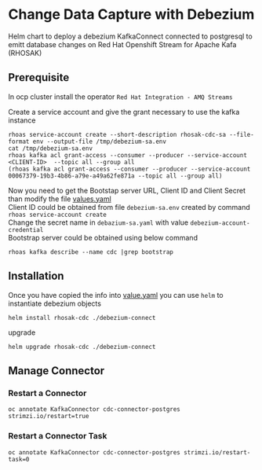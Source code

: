 # Change Data Capture with Debezium

Helm chart to deploy a debezium KafkaConnect connected to postgresql to emitt database changes on Red Hat Openshift Stream for Apache Kafa (RHOSAK)

## Prerequisite
In ocp cluster install the operator `Red Hat Integration - AMQ Streams`

Create a service account and give the grant necessary to use the kafka instance
```shell script
rhoas service-account create --short-description rhosak-cdc-sa --file-format env --output-file /tmp/debezium-sa.env
cat /tmp/debezium-sa.env
rhoas kafka acl grant-access --consumer --producer --service-account <CLIENT-ID>  --topic all --group all 
(rhoas kafka acl grant-access --consumer --producer --service-account 00067379-19b3-4b86-a79e-a49a62fe871a --topic all --group all)
```

Now you need to get the Bootstap server URL, Client ID and Client Secret than modify the file [values.yaml](debezium-connect/values.yaml)          
Client ID could be obtained from file `debezium-sa.env` created by command `rhoas service-account create`   
Change the secret name in `debazium-sa.yaml` with value `debezium-account-credential`   
Bootstrap server could be obtained using below command   
```shell script
rhoas kafka describe --name cdc |grep bootstrap
```

## Installation

Once you have copied the info into [value.yaml](debezium-connect/values.yaml) you can use `helm` to instantiate debezium objects
```shell script
helm install rhosak-cdc ./debezium-connect
```

upgrade
```shell script
helm upgrade rhosak-cdc ./debezium-connect
```

## Manage Connector

### Restart a Connector

```shell
oc annotate KafkaConnector cdc-connector-postgres strimzi.io/restart=true
```

### Restart a Connector Task

```shell
oc annotate KafkaConnector cdc-connector-postgres strimzi.io/restart-task=0
```
